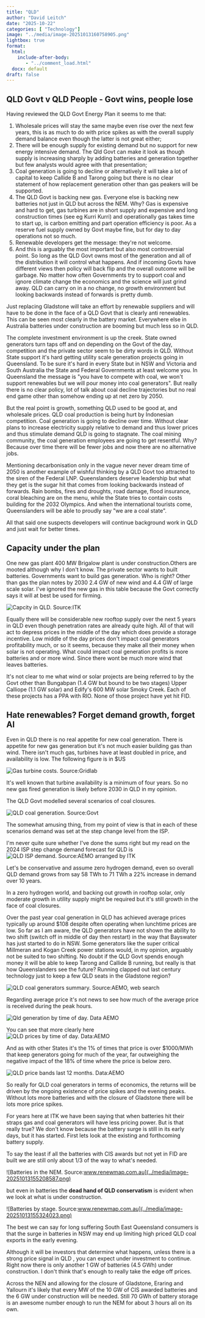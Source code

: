 ```yaml
---
title: "QLD"
author: "David Leitch"
date: "2025-10-22"
categories: [ "Technology"]
image: "../media/image-20251013160758905.png"
lightbox: true
format:
  html:
    include-after-body:
       - "../comment_load.html"
  docx: default
draft: false
---
```


## QLD Govt v QLD People - Govt wins, people lose

Having reviewed the QLD Govt Energy Plan it seems to me that:

1. Wholesale prices will stay the same maybe even rise over the next few years, this is as much to do with price spikes as with the overall supply demand balance even though the latter is not great either;
2. There will be enough supply for existing demand but no support for new energy intensive demand. The Qld Govt can make it look as though supply is increasing sharply by adding batteries and generation together but few analysts would agree with that presentation;
3. Coal generation is going to decline or alternatively it will take a lot of capital to keep Callide B and Tarong going but there is no clear statement of how replacement generation other than gas peakers will be supported.
4. The QLD Govt is backing new gas. Everyone else is backing new batteries not just in QLD but across the NEM. Why? Gas is expensive and hard to get, gas turbines are in short supply and expensive  and long construction times (see eg Kurri Kurri) and operationally gas takes time to start up, is carbon emitting and part operation efficiency is poor. As a reserve fuel supply owned by Govt maybe fine, but for day to day operations not so much.
5. Renewable developers get the message: they're not welcome. 
6. And this is arguably the most important but also most controversial point. So long as the QLD Govt owns most of the generation and all of the distribution it will control what happens. And if incoming Govts have different views then policy will back flip and the overall outcome will be garbage. No matter how often Governments try to support coal and ignore climate change the economics and the science will just grind away. QLD can carry on in a no change, no growth environment but looking backwards instead of forwards is pretty dumb.

Just replacing Gladstone will take an effort by renewable suppliers and will have to be done in the face of a QLD Govt that is clearly anti renewables. This can be seen most clearly in the battery market. Everywhere else in Australia batteries under construction are booming but much less so in QLD.

The complete investment environment is up the creek. State owned generators turn taps off and on depending on the Govt of the day, competition and the private sector seem to be dirty words in QLD. Without State support it's hard getting utility scale generation projects going in Queensland. To be sure it's hard in every State but in NSW and Victoria and South Australia the State and Federal Governments at least welcome you. In Queensland the message is "you have to compete with coal, we won't support renewables but we will pour money into coal generators". But really there is no clear policy, lot of talk about coal decline trajectories but no real end game other than somehow ending up at net zero by 2050.

But the real point is growth, something QLD used to be good at, and wholesale prices. QLD coal production is being hurt by Indonesian competition. Coal generation is going to decline over time. Without clear plans to increase electricity supply relative to demand and thus lower prices and thus stimulate demand QLD is going to stagnate. The coal mining community, the coal generation employees are going to get resentful. Why? Because over time there will be fewer jobs and now there are no alternative jobs. 

Mentioning decarbonisation only in the vague never never dream time of 2050 is another example of wishful thinking by a QLD Govt too attracted to the siren of the Federal LNP. Queenslanders deserve leadership but what they get is the sugar hit that comes from looking backwards instead of forwards.  Rain bombs, fires and droughts, road damage, flood insurance, coral bleaching are on the menu, while the State tries to contain costs building for the 2032 Olympics. And when the international tourists come, Queenslanders will be able to proudly say "we are a coal state".

All that said one suspects developers will continue background work in QLD and just wait for better times.

## Capacity under the plan

One new gas plant 400 MW Brigalow plant is under construction.Others are mooted although why I don't know. The private sector wants to built batteries. Governments want to build gas generation. Who is right?  Other than gas the plan notes by 2030 2.4 GW of new wind and 4.4 GW of large scale solar.  I've ignored the new gas in this table because the Govt correctly says it will at best be used for firming.

![Capcity in QLD. Source:ITK](../media/image-20251013190211683.png)

Equally there will be considerable new rooftop supply over the next 5 years in QLD even though penetration rates are already quite high. All of that will act to depress prices in the middle of the day which does provide a storage incentive. Low middle of the day prices don't impact coal generators profitability much, or so it seems, because they make all their money when solar is not operating. What could impact coal generation profits is more batteries and or more wind. Since there wont be much more wind that leaves batteries.

It's not clear to me what wind or solar projects are being referred to by the Govt  other than Bungabpan (1.4 GW but bound to be two stages)  Upper Calliope (1.1 GW solar) and Edify's 600 MW solar Smoky Creek. Each of these  projects has a PPA with RIO.  None of those project have yet hit FID.

## Hate renewables? Forget demand growth, forget AI

Even in QLD there is no real appetite for new coal generation. There is appetite for new gas generation but it's not much easier building gas than wind. There isn't much gas, turbines have at least doubled in price, and availability is low. The following figure is in \$US

![Gas turbine costs. Source:Gridlab](../media/image-20251013103247380.png)

It's well known that turbine availability is a minimum of four years. So no new gas fired generation is likely before 2030 in QLD in my opinion.

The QLD Govt modelled several scenarios of coal closures.

![QLD coal generation. Source:Govt](../media/image-20251013103523569.png)

The somewhat amusing thing, from my point of view is that in each of these scenarios demand was set at the step change level from the ISP.

I'm never quite sure whether I've done the sums right but my read on the 2024 ISP step change demand forecast for QLD is
![QLD ISP demand. Source:AEMO arranged by ITK](../media/image-20251013104533523.png)

Let's be conservative and assume zero hydrogen demand, even so overall QLD demand grows from say 58 TWh to 71 TWh a 22% increase in demand over 10 years. 

In a zero hydrogen world, and backing out growth in rooftop solar, only moderate growth in utility supply might be required but it's still growth in the face of coal closures.

Over the past year coal generation in QLD has achieved average prices typically up around \$108 despite often operating when lunchtime prices are low. So far as I am aware, the QLD generators have not shown the ability to two shift (switch off in middle of day then restart) in the way that Bayswater has just started to do in NSW. Some generators like the super critical Millmeran  and Kogan Creek power stations would, in my opinion, arguably not be suited to two shifting. No doubt if the QLD Govt spends enough money it will be able to keep Tarong and Callide B running, but really is that how Queenslanders see the future? Running clapped out last century technology just to keep a few QLD seats in the Gladstone region?

![QLD coal generators summary. Source:AEMO, web search](../media/image-20251013142801406.png)

Regarding average price it's not news to see how much of the average price is received during the peak hours.

![Qld generation by time of day. Data AEMO](../media/image-20251013142133674.png)

You can see that more clearly here
![QLD prices by time of day. Data:AEMO](../media/image-20251013143341627.png)

And as with other States it's the 1% of times that price is over \$1000/MWh that keep generators going for much of the year, far outweighing the negative impact of the 18% of time where the price is below zero.

![QLD price bands last 12 months. Data:AEMO](../media/image-20251013143634943.png)

So really for QLD coal generators in terms of economics, the returns will be driven by the ongoing existence of price spikes and the evening peaks. Without lots more batteries and with the closure of Gladstone there will be lots more price spikes. 

For years here at ITK we have been saying that when batteries hit their straps gas and coal generators will have less pricing power. But is that really true? We don't know because the battery surge is still in its early days, but it has started. First lets look at the existing and forthcoming battery supply.

To say the least if all the batteries with CIS awards but not yet in FID are built we are still only about 1/3 of the way to what's needed. 

![Batteries in the NEM. Source:www.renewmap.com.au](../media/image-20251013155208587.png)

but even in batteries the **dead hand of QLD conservatism** is evident when we look at what is under construction.

![Batteries by stage. Source:www.renewmap.com.au](../media/image-20251013155324023.png)

The best we can say for long suffering South East Queensland consumers is that the surge in batteries in NSW may end up limiting high priced QLD coal exports in the early evening.

Although it will be investors that determine what happens, unless there is a strong price signal in QLD , you can expect under investment to continue. Right now there is only another 1 GW of batteries (4.5 GWh) under construction. I don't think that's enough to really take the edge off prices.

Across the NEN and allowing for the closure of Gladstone, Eraring and Yallourn it's likely that every MW of the 10 GW of CIS awarded batteries and the 6 GW under construction will be needed. Still 70 GWh of battery  storage is an awesome number enough to run the NEM for about 3 hours all on its own.



